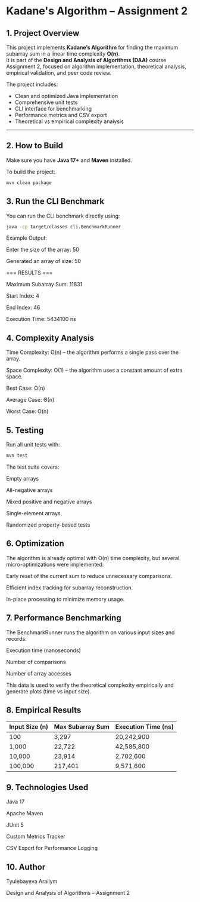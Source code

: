 # Kadane's Algorithm – Assignment 2

## 1. Project Overview

This project implements **Kadane’s Algorithm** for finding the maximum subarray sum in a linear time complexity **O(n)**.  
It is part of the **Design and Analysis of Algorithms (DAA)** course Assignment 2, focused on algorithm implementation, theoretical analysis, empirical validation, and peer code review.

The project includes:
- Clean and optimized Java implementation
- Comprehensive unit tests
- CLI interface for benchmarking
- Performance metrics and CSV export
- Theoretical vs empirical complexity analysis

---


## 2. How to Build

Make sure you have **Java 17+** and **Maven** installed.

To build the project:

```bash
mvn clean package
```
## 3. Run the CLI Benchmark

You can run the CLI benchmark directly using:
```bash
java -cp target/classes cli.BenchmarkRunner
```

Example Output:

Enter the size of the array: 50

Generated an array of size: 50

=== RESULTS ===

Maximum Subarray Sum: 11831

Start Index: 4

End Index: 46

Execution Time: 5434100 ns

## 4. Complexity Analysis

Time Complexity: O(n) – the algorithm performs a single pass over the array.

Space Complexity: O(1) – the algorithm uses a constant amount of extra space.

Best Case: Ω(n)

Average Case: Θ(n)

Worst Case: O(n)

## 5. Testing

Run all unit tests with:

```bash
mvn test
```
The test suite covers:

Empty arrays

All-negative arrays

Mixed positive and negative arrays

Single-element arrays

Randomized property-based tests

## 6. Optimization

The algorithm is already optimal with O(n) time complexity, but several micro-optimizations were implemented:

Early reset of the current sum to reduce unnecessary comparisons.

Efficient index tracking for subarray reconstruction.

In-place processing to minimize memory usage.

## 7. Performance Benchmarking

The BenchmarkRunner runs the algorithm on various input sizes and records:

Execution time (nanoseconds)

Number of comparisons

Number of array accesses

This data is used to verify the theoretical complexity empirically and generate plots (time vs input size).

## 8. Empirical Results 

| Input Size (n) | Max Subarray Sum | Execution Time (ns) |
|---------------|------------------|---------------------|
| 100           | 3,297            | 20,242,900          |
| 1,000         | 22,722           | 42,585,800          |
| 10,000       | 23,914           | 2,702,600           |
| 100,000      | 217,401          | 9,571,600           |
## 9. Technologies Used

Java 17

Apache Maven

JUnit 5

Custom Metrics Tracker

CSV Export for Performance Logging

## 10. Author

Tyulebayeva Arailym

Design and Analysis of Algorithms – Assignment 2